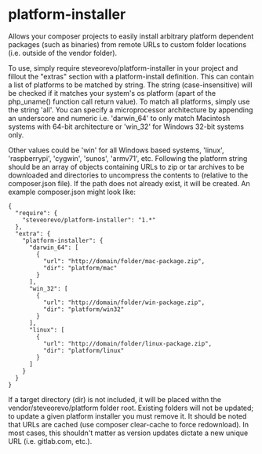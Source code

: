 # platform-installer
Allows your composer projects to easily install arbitrary platform dependent packages (such as binaries) from remote URLs to custom folder locations (i.e. outside of the vendor folder).

To use, simply require steveorevo/platform-installer in your project and fillout the "extras" section with a platform-install definition. This can contain a list of platforms to be matched by string. The string (case-insensitive) will be checked if it matches your system's os platform (apart of the php_uname() function call return value). To match all platforms, simply use the string 'all'. You can specify a microprocessor architecture by appending an underscore and numeric i.e. 'darwin_64' to only match Macintosh systems with 64-bit architecture or 'win_32' for Windows 32-bit systems only. 

Other values could be 'win' for all Windows based systems, 'linux', 'raspberrypi', 'cygwin', 'sunos', 'armv71', etc. Following the platform string should be an array of objects containing URLs to zip or tar archives to be downloaded and directories to uncompress the contents to (relative to the composer.json file). If the path does not already exist, it will be created. An example composer.json might look like:

```
{
  "require": {
    "steveorevo/platform-installer": "1.*"
  },
  "extra": {
    "platform-installer": {
      "darwin_64": [
        { 
          "url": "http://domain/folder/mac-package.zip", 
          "dir": "platform/mac" 
        }
      ],
      "win_32": [
        { 
          "url": "http://domain/folder/win-package.zip", 
          "dir": "platform/win32" 
        }
      ],
      "linux": [
        { 
          "url": "http://domain/folder/linux-package.zip", 
          "dir": "platform/linux" 
        }
      ]
    }
  }
}
```

If a target directory (dir) is not included, it will be placed withn the vendor/steveorevo/platform folder root. Existing folders will not be updated; to update a given platform installer you must remove it. It should be noted that URLs are cached (use composer clear-cache to force redownload). In most cases, this shouldn't matter as version updates dictate a new unique URL (i.e. gitlab.com, etc.).
